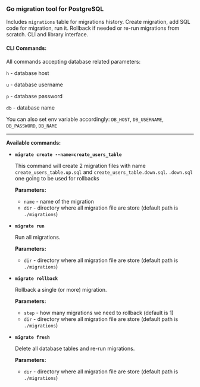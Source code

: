 ### Go migration tool for PostgreSQL

Includes `migrations` table for migrations history. Create migration, add SQL code for migration, run it. Rollback if needed or re-run migrations from scratch. CLI and library interface.

#### CLI Commands:

All commands accepting database related parameters:

`h` - database host

`u` - database username

`p` - database password

`db` - database name

You can also set env variable accordingly:
`DB_HOST`, `DB_USERNAME`, `DB_PASSWORD`, `DB_NAME`

---

**Available commands:**

- **`migrate create --name=create_users_table`**

  This command will create 2 migration files with name `create_users_table.up.sql` and `create_users_table.down.sql`. `.down.sql` one going to be used for rollbacks

  **Parameters:**

  - `name` - name of the migration
  - `dir` - directory where all migration file are store (default path is `./migrations`)

- **`migrate run`**

  Run all migrations.

  **Parameters:**

  - `dir` - directory where all migration file are store (default path is `./migrations`)

- **`migrate rollback`**

  Rollback a single (or more) migration.

  **Parameters:**

  - `step` - how many migrations we need to rollback (default is 1)
  - `dir` - directory where all migration file are store (default path is `./migrations`)

- **`migrate fresh`**

  Delete all database tables and re-run migrations.

  **Parameters:**

  - `dir` - directory where all migration file are store (default path is `./migrations`)
